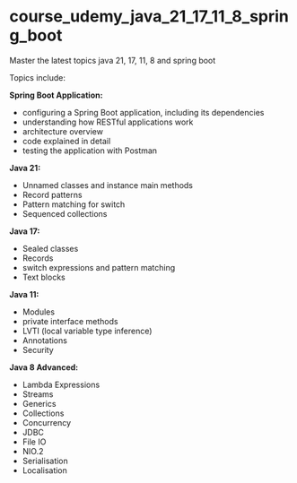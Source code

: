 # course_udemy_java_21_17_11_8_spring_boot
Master the latest topics java 21, 17, 11, 8 and spring boot

Topics include:

**Spring Boot Application:**
- configuring a Spring Boot application, including its dependencies
- understanding how RESTful applications work
- architecture overview
- code explained in detail
- testing the application with Postman

**Java 21:**
- Unnamed classes and instance main methods
- Record patterns
- Pattern matching for switch
- Sequenced collections

**Java 17:**
- Sealed classes
- Records
- switch expressions and pattern matching
- Text blocks

**Java 11:**
- Modules
- private interface methods
- LVTI (local variable type inference)
- Annotations
- Security

**Java 8 Advanced:**
- Lambda Expressions
- Streams
- Generics
- Collections
- Concurrency
- JDBC
- File IO
- NIO.2
- Serialisation
- Localisation
